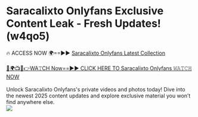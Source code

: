 # Saracalixto Onlyfans Exclusive Content Leak - Fresh Updates! (w4qo5)

🔥 ACCESS NOW 🌍==►► <a href="https://tinyurl.com/kvy9nzfs" rel="nofollow">Saracalixto Onlyfans Latest Collection</a>
<br><br>
[🔴🌍📺📱👉WA𝚃CH Now==►► CLICK HERE TO Saracalixto Onlyfans 𝚆𝙰𝚃𝙲𝙷 NOW](https://tinyurl.com/kvy9nzfs)
<br><br>
Unlock Saracalixto Onlyfans's private videos and photos today! Dive into the newest 2025 content updates and explore exclusive material you won’t find anywhere else.
<br>
<a href="https://tinyurl.com/kvy9nzfs" rel="nofollow" data-target="animated-image.originalLink"><img src="https://camo.githubusercontent.com/8a4f000d20f83aca3bf7ec5f350d767afa0574a8a352519fd8cfa583a6f93a33/68747470733a2f2f692e696d6775722e636f6d2f644a486b345a712e676966" data-canonical-src="https://i.imgur.com/dJHk4Zq.gif" style="max-width: 100%; display: inline-block;" data-target="animated-image.originalImage"></a>
<br>
